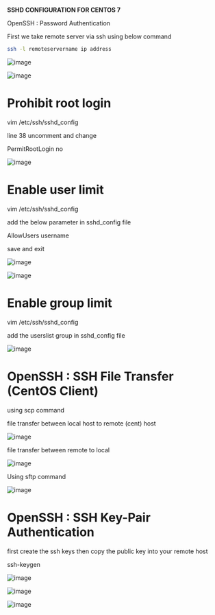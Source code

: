 
**SSHD CONFIGURATION FOR CENTOS 7**

OpenSSH : Password Authentication

 First we take remote server via ssh using below command
 ```bash
 ssh -l remoteservername ip address
 ```
 
 ![image](https://user-images.githubusercontent.com/98270930/166197608-0c13c5e5-e2c8-40bb-8e5f-163a10108600.png)

 ![image](https://user-images.githubusercontent.com/98270930/166194186-ac507332-fb59-4a99-89b1-4bd49ea93723.png)


# Prohibit root login
 
 vim /etc/ssh/sshd_config

 line 38 uncomment and change 

 PermitRootLogin no

 ![image](https://user-images.githubusercontent.com/98270930/166194889-07646ee5-5969-4a0c-a4fe-754beb26f312.png)
 
# Enable user limit

 vim /etc/ssh/sshd_config
 
 add the below parameter in sshd_config file
 
 AllowUsers username
 
 save and exit
 
 ![image](https://user-images.githubusercontent.com/98270930/166196937-89742a93-2444-4770-a346-e41dedb10608.png)

 
![image](https://user-images.githubusercontent.com/98270930/166196753-c944ba88-bb83-4613-ab5b-fec2663cd099.png)

# Enable group limit

 vim /etc/ssh/sshd_config

 add the userslist group in sshd_config file
 
  ![image](https://user-images.githubusercontent.com/98270930/166199157-75fe11ae-7edb-466b-9ed3-d98d1715b29c.png)
  
  
# OpenSSH : SSH File Transfer (CentOS Client)

  using scp command
  
  file transfer between local host to remote (cent) host
  
  ![image](https://user-images.githubusercontent.com/98270930/166200848-1bad9478-2e88-4d7c-b830-3241bed9aab6.png)
    
  file transfer between remote to local
  
  ![image](https://user-images.githubusercontent.com/98270930/166201607-13570f04-580a-4603-bba6-2d434be09218.png)

  
  Using sftp command
  
  ![image](https://user-images.githubusercontent.com/98270930/166209075-93383c9b-9b26-4915-8d28-8c65df733271.png)


# OpenSSH : SSH Key-Pair Authentication

  first create the ssh keys then copy the  public key into your remote host
  
  ssh-keygen

![image](https://user-images.githubusercontent.com/98270930/166215747-924e5ab8-0315-4680-91bc-acae1458c261.png)

![image](https://user-images.githubusercontent.com/98270930/166214743-8b439073-2b74-4e85-802e-a10a09ee1065.png)
  
 ![image](https://user-images.githubusercontent.com/98270930/166216378-d0a0db4e-2fb8-40ce-8b66-d1d9a25b9b07.png)

    
